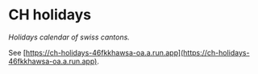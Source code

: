 # CH holidays

*Holidays calendar of swiss cantons.*

See [https://ch-holidays-46fkkhawsa-oa.a.run.app](https://ch-holidays-46fkkhawsa-oa.a.run.app).
